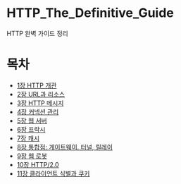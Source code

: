 # HTTP_The_Definitive_Guide
HTTP 완벽 가이드 정리

# 목차
- [1장 HTTP 개관](https://github.com/sonhyoseon/HTTP_The_Definitive_Guide/blob/main/HTTP%20%EC%99%84%EB%B2%BD%20%EA%B0%80%EC%9D%B4%EB%93%9C%201%EB%B6%80%20%5B1%EC%9E%A5%20HTTP%20%EA%B0%9C%EA%B4%80%5D.md
)
- [2장 URL과 리소스](https://github.com/sonhyoseon/HTTP_The_Definitive_Guide/blob/main/HTTP%20%EC%99%84%EB%B2%BD%20%EA%B0%80%EC%9D%B4%EB%93%9C%201%EB%B6%80%20%5B2%EC%9E%A5%20URL%EA%B3%BC%20%EB%A6%AC%EC%86%8C%EC%8A%A4%5D.md)
- [3장 HTTP 메시지](https://github.com/sonhyoseon/HTTP_The_Definitive_Guide/blob/main/HTTP%20%EC%99%84%EB%B2%BD%20%EA%B0%80%EC%9D%B4%EB%93%9C%201%EB%B6%80%20%5B3%EC%9E%A5%20HTTP%20%EB%A9%94%EC%8B%9C%EC%A7%80%5D.md)
- [4장 커넥션 관리](https://github.com/sonhyoseon/HTTP_The_Definitive_Guide/blob/main/HTTP%20%EC%99%84%EB%B2%BD%20%EA%B0%80%EC%9D%B4%EB%93%9C%201%EB%B6%80%20%5B4%EC%9E%A5%20%EC%BB%A4%EB%84%A5%EC%85%98%20%EA%B4%80%EB%A6%AC%5D.md)
- [5장 웹 서버](https://github.com/sonhyoseon/HTTP_The_Definitive_Guide/blob/main/HTTP%20%EC%99%84%EB%B2%BD%20%EA%B0%80%EC%9D%B4%EB%93%9C%201%EB%B6%80%20%5B5%EC%9E%A5%20%EC%9B%B9%20%EC%84%9C%EB%B2%84%5D.md)
- [6장 프락시](https://github.com/sonhyoseon/HTTP_The_Definitive_Guide/blob/main/HTTP%20%EC%99%84%EB%B2%BD%20%EA%B0%80%EC%9D%B4%EB%93%9C%202%EB%B6%80%20%5B6%EC%9E%A5%20%ED%94%84%EB%9D%BD%EC%8B%9C%5D.md)
- [7장 캐시](https://github.com/sonhyoseon/HTTP_The_Definitive_Guide/blob/main/HTTP%20%EC%99%84%EB%B2%BD%20%EA%B0%80%EC%9D%B4%EB%93%9C%202%EB%B6%80%20%5B7%EC%9E%A5%20%EC%BA%90%EC%8B%9C%5D.md)
- [8장 통합점: 게이트웨이. 터널, 릴레이](https://github.com/sonhyoseon/HTTP_The_Definitive_Guide/blob/main/HTTP%20%EC%99%84%EB%B2%BD%20%EA%B0%80%EC%9D%B4%EB%93%9C%202%EB%B6%80%20%5B8%EC%9E%A5%20%ED%86%B5%ED%95%A9%EC%A0%90:%20%EA%B2%8C%EC%9D%B4%ED%8A%B8%EC%9B%A8%EC%9D%B4%2C%20%ED%84%B0%EB%84%90%2C%20%EB%A6%B4%EB%A0%88%EC%9D%B4%5D.md)
- [9장 웹 로봇](https://github.com/sonhyoseon/HTTP_The_Definitive_Guide/blob/main/HTTP%20%EC%99%84%EB%B2%BD%20%EA%B0%80%EC%9D%B4%EB%93%9C%202%EB%B6%80%20%5B9%EC%9E%A5%20%EC%9B%B9%20%EB%A1%9C%EB%B4%87%5D.md)
- [10장 HTTP/2.0](https://github.com/sonhyoseon/HTTP_The_Definitive_Guide/blob/main/HTTP%20%EC%99%84%EB%B2%BD%20%EA%B0%80%EC%9D%B4%EB%93%9C%201%EB%B6%80%20%5B10%EC%9E%A5%20HTTP%202.0%5D.md)
- [11장 클라이언트 식별과 쿠키](https://github.com/sonhyoseon/HTTP_The_Definitive_Guide/blob/main/HTTP%20%EC%99%84%EB%B2%BD%20%EA%B0%80%EC%9D%B4%EB%93%9C%201%EB%B6%80%20%5B11%EC%9E%A5%20%ED%81%B4%EB%9D%BC%EC%9D%B4%EC%96%B8%ED%8A%B8%20%EC%8B%9D%EB%B3%84%EA%B3%BC%20%EC%BF%A0%ED%82%A4%5D.md)
